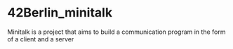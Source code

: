 # 42Berlin_minitalk
Minitalk is a project that aims to build a communication program in the form of a client and a server
